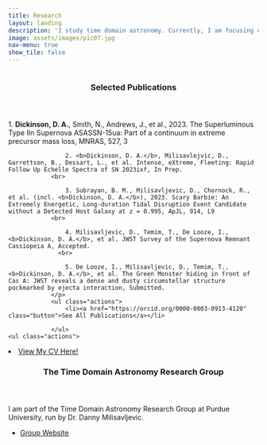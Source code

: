 ```yaml
---
title: Research
layout: landing
description: 'I study time domain astronomy. Currently, I am focusing on enhanced mass loss in massive stars during the decade prior to explosion. I am pursuing this topics with single-object extragalactic studies and with the supernova remnant, Cassiopeia A.'
image: assets/images/pic07.jpg
nav-menu: true
show_tile: false
---
```


<!-- Main -->
<div id="main">

<!-- Two -->
<section id="two" class="spotlights">
	<section>
		<a href="https://orcid.org/0000-0003-0913-4120" class="image">
			<img src="{% link assets/images/IIn.jpg %}" alt="" height = auto width = auto data-position="center center" />
		</a>
		<div class="content">
			<div class="inner">
				<header class="major">
					<h3>Selected Publications</h3>
				</header>
				<p>1. <b>Dickinson, D. A.</b>, Smith, N., Andrews, J., et al., 2023. The Superluminous Type IIn Supernova ASASSN-15ua: Part of a continuum in extreme precursor mass loss, MNRAS, 527, 3 
				<br>
					
					2. <b>Dickinson, D. A.</b>, Milisavlejvic, D., Garrettson, B., Dessart, L., et al. Intense, eXtreme, Fleeting: Rapid Follow Up Echelle Spectra of SN 2023ixf, In Prep.
				<br>
    
					3. Subrayan, B. M., Milisavljevic, D., Chornock, R., et al. (incl. <b>Dickinson, D. A.</b>), 2023. Scary Barbie: An Extremely Energetic, Long-duration Tidal Disruption Event Candidate without a Detected Host Galaxy at z = 0.995, ApJL, 914, L9 
				<br>
    
					4. Milisavljevic, D., Temim, T., De Looze, I., <b>Dickinson, D. A.</b>, et al. JWST Survey of the Supernova Remnant Cassiopeia A, Accepted.
   				  <br>
    
					5. De Looze, I., Milisavljevic, D., Temim, T.,<b>Dickinson, D. A.</b>, et al. The Green Monster hiding in front of Cas A: JWST reveals a dense and dusty circumstellar structure pockmarked by ejecta interaction, Submitted.
				</p>
				<ul class="actions">
					<li><a href="https://orcid.org/0000-0003-0913-4120" class="button">See All Publications</a></li>
     
				</ul>
    <ul class="actions">
<li><a href="https://drive.google.com/file/d/1kF0uPiWVcYSA0O951wNmk7PGJoigynIW/view?usp=sharing" class="button">View My CV Here!</a></li></ul>
			</div>
		</div>
	</section>
	<section>
		<a href="https://www.physics.purdue.edu/milisavljevic/" class="image">
			<img src="{% link assets/images/PU-V-Full-Rev-RGB.png %}" alt="" data-position="center center" height = auto width = auto />
		</a>
		<div class="content">
			<div class="inner">
				<header class="major">
					<h3>The Time Domain Astronomy Research Group</h3>
				</header>
				<p>I am part of the Time Domain Astronomy Research Group at Purdue University, run by Dr. Danny Milisavljevic.</p>
				<ul class="actions">
					<li><a href="https://www.physics.purdue.edu/milisavljevic/" class="button">Group Website</a></li>
				</ul>
			</div>
		</div>
	</section>
</section>


</div>
